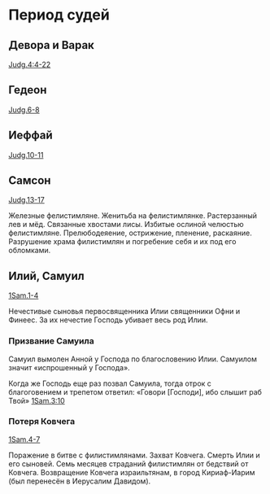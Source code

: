 # Период судей

## Девора и Варак
[Judg.4:4-22](https://azbyka.ru/biblia/?Judg.4:4-22)

## Гедеон
[Judg.6-8](https://azbyka.ru/biblia/?Judg.6-8)

## Иеффай
[Judg.10-11](https://azbyka.ru/biblia/?Judg.10-11)

## Самсон
[Judg.13-17](https://azbyka.ru/biblia/?Judg.13-17)

Железные фелистимляне. Женитьба на фелистимлянке. Растерзанный лев и мёд. Связанные хвостами лисы. Избитые ослиной челюстью фелистимляне. Прелюбодеяение, острижение, пленение, раскаяние. Разрушение храма филистимлян и погребение себя и их под его обломками.

## Илий, Самуил 
[1Sam.1-4](https://azbyka.ru/biblia/?1Sam.1-4)

Нечестивые сыновья первосвященника Илии священники Офни и Финеес. За их нечестие Господь убивает весь род Илии.

### Призвание Самуила

Самуил вымолен Анной у Господа по благословению Илии. Самуилом значит «испрошенный у Господа».

Когда же Господь еще раз позвал Самуила, тогда отрок с благоговением и трепетом ответил: «Говори [Господи], ибо слышит раб Твой» [1Sam.3:10](https://azbyka.ru/biblia/?1Sam.3:10)

### Потеря Ковчега 
[1Sam.4-7](https://azbyka.ru/biblia/?1Sam.4-7)

Поражение в битве с филистимлянами. Захват Ковчега. Смерть Илии и его сыновей. Семь месяцев страданий филистимлян от бедствий от Ковчега. Возвращение Ковчега израильтянам, в город Кириаф-Иарим (был перенесён в Иерусалим Давидом).




